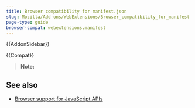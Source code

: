 ```yaml
---
title: Browser compatibility for manifest.json
slug: Mozilla/Add-ons/WebExtensions/Browser_compatibility_for_manifest.json
page-type: guide
browser-compat: webextensions.manifest
---
```


{{AddonSidebar}}

{{Compat}}

> **Note:**

## See also

- [Browser support for JavaScript APIs](/en-US/docs/Mozilla/Add-ons/WebExtensions/Browser_support_for_JavaScript_APIs)

